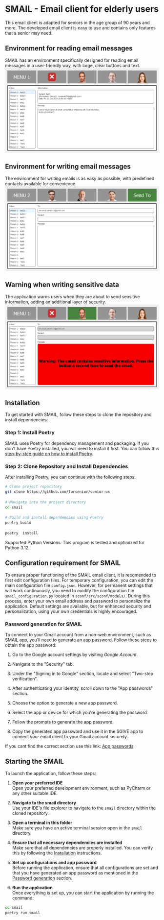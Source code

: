 # SMAIL - Email client for elderly users

This email client is adapted for seniors in the age group of 90 years and more. 
The developed email client is easy to use and contains only features that a senior may need. 

## Environment for reading email messages
SMAIL has an environment specifically designed for reading email messages in a user-friendly way, with large, clear buttons and text.
![menu1](https://github.com/forsenior/senior-os/blob/9651ba7d8c7fbd04c794c4344ed667deeb5b5458/smail/screens/smail_screen_1.png)

## Environment for writing email messages
The environment for writing emails is as easy as possible, with predefined contacts available for convenience.
![menu2](https://github.com/forsenior/senior-os/blob/9651ba7d8c7fbd04c794c4344ed667deeb5b5458/smail/screens/smail_screen_2.png)

## Warning when writing sensitive data
The application warns users when they are about to send sensitive information, adding an additional layer of security.
![alert](https://github.com/forsenior/senior-os/blob/9651ba7d8c7fbd04c794c4344ed667deeb5b5458/smail/screens/smail_sensitive_information_alert.png)

## Installation
To get started with SMAIL, follow these steps to clone the repository and install dependencies:

### Step 1: Install Poetry
SMAIL uses Poetry for dependency management and packaging. 
If you don't have Poetry installed, you will need to install it first. 
You can follow this [step-by-step guide on how to install Poetry](https://gist.github.com/Isfhan/b8b104c8095d8475eb377230300de9b0).

### Step 2: Clone Repository and Install Dependencies
After installing Poetry, you can continue with the following steps:

```bash
# Clone project repository
git clone https://github.com/forsenior/senior-os

# Navigate into the project directory
cd smail

# Build and install dependencies using Poetry
poetry build

poetry  install
```
Supported Python Versions: This program is tested and optimized for Python 3.12.

## Configuration requirement for SMAIL

To ensure proper functioning of the SMAIL email client, it is recomended to first edit configuration files.
For temporary configuration, you can edit the main configuration file `config.json`. 
However, for permanent settings that will work continuously, you need to modify the configuration file `smail_configuration.py` located in `sconf/src/sconf/models/`.
During this process, enter your own email address and password to personalize the application. 
Default settings are available, but for enhanced security and personalization, using your own credentials is highly encouraged.

### Password generation for SMAIL

To connect to your Gmail account from a non-web environment, such as SMAIL app, you'll need to generate an app password. 
Follow these steps to obtain the app password:

1. Go to the Google account settings by visiting *Google Account*.

2. Navigate to the "Security" tab.

3. Under the "Signing in to Google" section, locate and select "Two-step verification".

4. After authenticating your identity, scroll down to the "App passwords" section.

5. Choose the option to generate a new app password.

6. Select the app or device for which you're generating the password.

7. Follow the prompts to generate the app password.

8. Copy the generated app password and use it in the SGIVE app to connect your email client to your Gmail account securely.

If you cant find the correct section use this link: [App passwords](https://myaccount.google.com/apppasswords)

## Starting the SMAIL

To launch the application, follow these steps:

1. **Open your preferred IDE**  
   Open your preferred development environment, such as PyCharm or any other suitable IDE.

2. **Navigate to the smail directory**  
   Use your IDE's file explorer to navigate to the `smail` directory within the cloned repository.

3. **Open a terminal in this folder**  
   Make sure you have an active terminal session open in the `smail` directory.

4. **Ensure that all necessary dependencies are installed**  
   Make sure that all dependencies are properly installed. You can verify this by following the [Installation](#installation) instructions.

5. **Set up configurations and app password**  
   Before running the application, ensure that all configurations are set and that you have generated an app password as mentioned in the [Password generation](#password-generation-for-smail) section.

6. **Run the application**  
   Once everything is set up, you can start the application by running the command:
```bash
cd smail
poetry run smail
```
